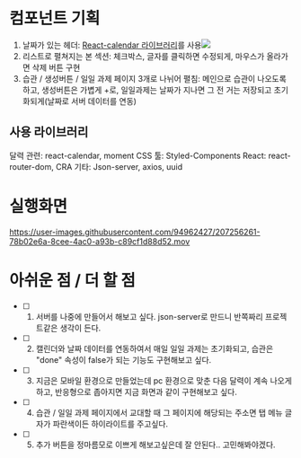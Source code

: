 # 컴포넌트 기획

1. 날짜가 있는 헤더: [React-calendar 라이브러리](https://github.com/wojtekmaj/react-calendar)를 사용![](https://velog.velcdn.com/images/okko8522/post/0b8ebcca-a103-444d-9ece-19ad17e04cba/image.png)
2. 리스트로 펼쳐지는 본 섹션: 체크박스, 글자를 클릭하면 수정되게, 마우스가 올라가면 삭제 버튼 구현
3. 습관 / 생성버튼 / 일일 과제 페이지 3개로 나뉘어 펼침: 메인으로 습관이 나오도록 하고, 생성버튼은 가볍게 +로, 일일과제는 날짜가 지나면 그 전 거는 저장되고 초기화되게(날짜로 서버 데이터를 연동)

## 사용 라이브러리

달력 관련: react-calendar, moment
CSS 툴: Styled-Components
React: react-router-dom, CRA
기타: Json-server, axios, uuid

# 실행화면


https://user-images.githubusercontent.com/94962427/207256261-78b02e6a-8cee-4ac0-a93b-c89cf1d88d52.mov


# 아쉬운 점 / 더 할 점

- [ ] 1. 서버를 나중에 만들어서 해보고 싶다. json-server로 만드니 반쪽짜리 프로젝트같은 생각이 든다.
- [ ] 2. 캘린더와 날짜 데이터를 연동하여서 매일 일일 과제는 초기화되고, 습관은 "done" 속성이 false가 되는 기능도 구현해보고 싶다.
- [ ] 3. 지금은 모바일 환경으로 만들었는데 pc 환경으로 맞춘 다음 달력이 계속 나오게 하고, 반응형으로 좁아지면 지금 화면과 같이 구현해보고 싶다.
- [ ] 4. 습관 / 일일 과제 페이지에서 교대할 때 그 페이지에 해당되는 주소면 탭 메뉴 글자가 파란색이든 하이라이트를 주고싶다.
- [ ] 5. 추가 버튼을 정마름모로 이쁘게 해보고싶은데 잘 안된다.. 고민해봐야겠다.
